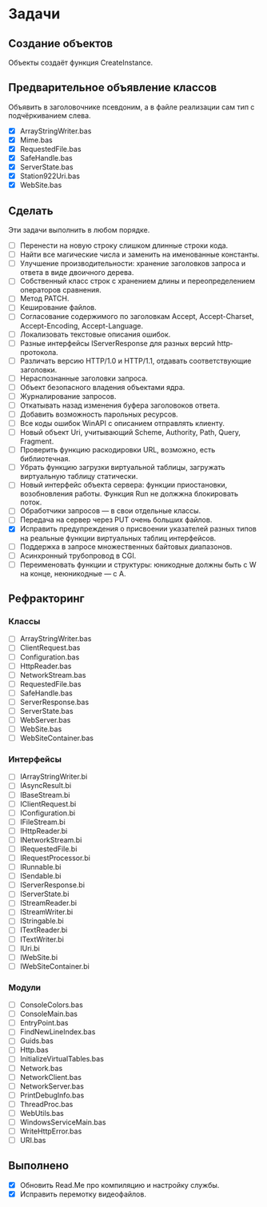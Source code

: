 ﻿# Задачи

## Создание объектов

Объекты создаёт функция CreateInstance.

## Предварительное объявление классов

Объявить в заголовочнике псевдоним, а в файле реализации сам тип с подчёркиванием слева.

* [x] ArrayStringWriter.bas
* [x] Mime.bas
* [x] RequestedFile.bas
* [x] SafeHandle.bas
* [x] ServerState.bas
* [x] Station922Uri.bas
* [x] WebSite.bas

## Сделать

Эти задачи выполнить в любом порядке.

* [ ] Перенести на новую строку слишком длинные строки кода.
* [ ] Найти все магические числа и заменить на именованные константы.
* [ ] Улучшение производительности: хранение заголовков запроса и ответа в виде двоичного дерева.
* [ ] Собственный класс строк с хранением длины и переопределением операторов сравнения.
* [ ] Метод PATCH.
* [ ] Кеширование файлов.
* [ ] Согласование содержимого по заголовкам Accept, Accept-Charset, Accept-Encoding, Accept-Language.
* [ ] Локализовать текстовые описания ошибок.
* [ ] Разные интерфейсы IServerResponse для разных версий http‐протокола.
* [ ] Различать версию HTTP/1.0 и HTTP/1.1, отдавать соответствующие заголовки.
* [ ] Нераспознанные заголовки запроса.
* [ ] Объект безопасного владения объектами ядра.
* [ ] Журналирование запросов.
* [ ] Откатывать назад изменения буфера заголовоков ответа.
* [ ] Добавить возможность парольных ресурсов.
* [ ] Все коды ошибок WinAPI с описанием отправлять клиенту.
* [ ] Новый объект Uri, учитывающий Scheme, Authority, Path, Query, Fragment.
* [ ] Проверить функцию раскодировки URL, возможно, есть библиотечная.
* [ ] Убрать функцию загрузки виртуальной таблицы, загружать виртуальную таблицу статически.
* [ ] Новый интерфейс объекта сервера: функции приостановки, возобновления работы. Функция Run не должжна блокировать поток.
* [ ] Обработчики запросов — в свои отдельные классы.
* [ ] Передача на сервер через PUT очень больших файлов.
* [x] Исправить предупреждения о присвоении указателей разных типов на реальные функции виртуальных таблиц интерфейсов.
* [ ] Поддержка в запросе множественных байтовых диапазонов.
* [ ] Асинхронный трубопровод в CGI.
* [ ] Переименовать функции и структуры: юникодные должны быть с W на конце, неюникодные — с A.

## Рефракторинг

### Классы

* [ ] ArrayStringWriter.bas
* [ ] ClientRequest.bas
* [ ] Configuration.bas
* [ ] HttpReader.bas
* [ ] NetworkStream.bas
* [ ] RequestedFile.bas
* [ ] SafeHandle.bas
* [ ] ServerResponse.bas
* [ ] ServerState.bas
* [ ] WebServer.bas
* [ ] WebSite.bas
* [ ] WebSiteContainer.bas

### Интерфейсы

* [ ] IArrayStringWriter.bi
* [ ] IAsyncResult.bi
* [ ] IBaseStream.bi
* [ ] IClientRequest.bi
* [ ] IConfiguration.bi
* [ ] IFileStream.bi
* [ ] IHttpReader.bi
* [ ] INetworkStream.bi
* [ ] IRequestedFile.bi
* [ ] IRequestProcessor.bi
* [ ] IRunnable.bi
* [ ] ISendable.bi
* [ ] IServerResponse.bi
* [ ] IServerState.bi
* [ ] IStreamReader.bi
* [ ] IStreamWriter.bi
* [ ] IStringable.bi
* [ ] ITextReader.bi
* [ ] ITextWriter.bi
* [ ] IUri.bi
* [ ] IWebSite.bi
* [ ] IWebSiteContainer.bi

### Модули

* [ ] ConsoleColors.bas
* [ ] ConsoleMain.bas
* [ ] EntryPoint.bas
* [ ] FindNewLineIndex.bas
* [ ] Guids.bas
* [ ] Http.bas
* [ ] InitializeVirtualTables.bas
* [ ] Network.bas
* [ ] NetworkClient.bas
* [ ] NetworkServer.bas
* [ ] PrintDebugInfo.bas
* [ ] ThreadProc.bas
* [ ] WebUtils.bas
* [ ] WindowsServiceMain.bas
* [ ] WriteHttpError.bas
* [ ] URI.bas

## Выполнено

* [x] Обновить Read.Me про компиляцию и настройку службы.
* [x] Исправить перемотку видеофайлов.

